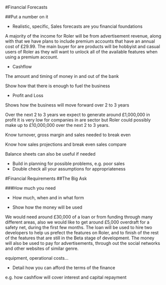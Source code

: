 #Financial Forecasts

##Put a number on it 

-	Realistic, specific, Sales forecasts are you financial foundations

A majority of the income for Roler will be from advertisement revenue, along with that we have plans to include premium accounts that have an annual cost of £29.99. The main buyer for are products will be hobbyist and casual users of Roler as they will want to unlock all of the available features when using a premium account.

-	Cashflow 

The amount and timing of money in and out of the bank

Show how that there is enough to fuel the business

-	Profit and Loss

Shows how the business will move forward over 2 to 3 years

Over the next 2 to 3 years we expect to generate around £1,000,000 in profit it is very low for companies in are sector but Roler could possibly make up to £10,000,000 over the next 2 to 3 years.

Know turnover, gross margin and sales needed to break even

Know how sales projections and break even sales compare

Balance sheets can also be useful if needed

-	Build in planning for possible problems, e.g. poor sales
-	Double check all your assumptions for appropriateness


#Financial Requirements
##The Big Ask

###How much you need

-	How much, when and in what form

-	Show how the money will be used

We would need around £30,000 of a loan or from funding through many different areas, also we would like to get around £5,000 overdraft for a safety net, during the first few months. The loan will be used to hire two developers to help us prefect the features on Roler, and to finish of the rest of the features that are still in the Beta stage of development. The money will also be used to pay for advertisements, through out the social networks and other websites of similar genre.

equipment, operational costs...

-	Detail how you can afford the terms of the finance

e.g. how cashflow will cover interest and capital repayment

